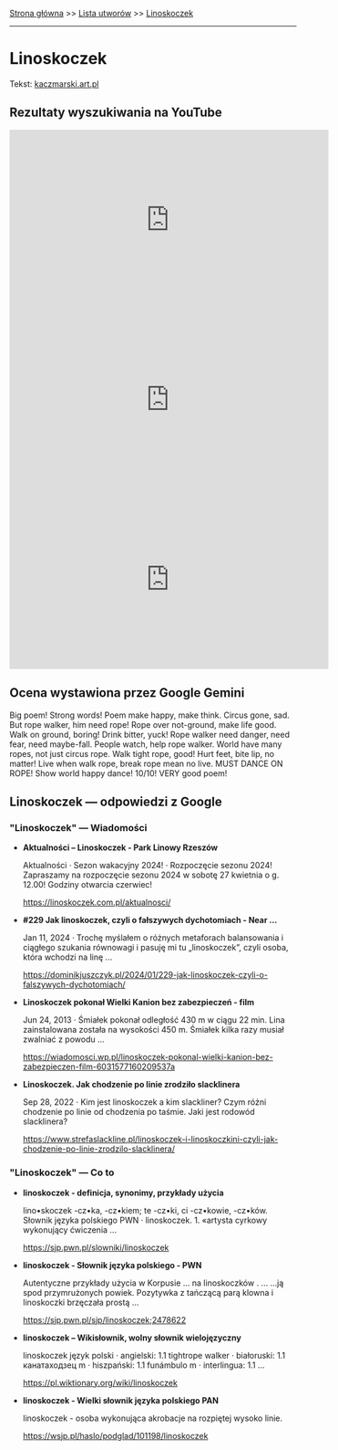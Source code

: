 [Strona główna](../index.md) >> [Lista utworów](../list.md) >> [Linoskoczek](258.md)

---

# Linoskoczek

Tekst: [kaczmarski.art.pl](https://www.kaczmarski.art.pl/tworczosc/wiersze/linoskoczek/)

## Rezultaty wyszukiwania na YouTube

<iframe width="560" height="315" src="https://www.youtube.com/embed/dJK6aq4n8OA?si=IdontcarewhotheIRSsendsImnotpayingtaxes" title="YouTube video player" frameborder="0" allow="accelerometer; autoplay; clipboard-write; encrypted-media; gyroscope; picture-in-picture; web-share" referrerpolicy="strict-origin-when-cross-origin" allowfullscreen></iframe>

<iframe width="560" height="315" src="https://www.youtube.com/embed/9J0ev4ySRaE?si=IdontcarewhotheIRSsendsImnotpayingtaxes" title="YouTube video player" frameborder="0" allow="accelerometer; autoplay; clipboard-write; encrypted-media; gyroscope; picture-in-picture; web-share" referrerpolicy="strict-origin-when-cross-origin" allowfullscreen></iframe>

<iframe width="560" height="315" src="https://www.youtube.com/embed/NTNcxGVgn9I?si=IdontcarewhotheIRSsendsImnotpayingtaxes" title="YouTube video player" frameborder="0" allow="accelerometer; autoplay; clipboard-write; encrypted-media; gyroscope; picture-in-picture; web-share" referrerpolicy="strict-origin-when-cross-origin" allowfullscreen></iframe>

## Ocena wystawiona przez Google Gemini

Big poem! Strong words! Poem make happy, make think. Circus gone, sad. But rope walker, him need rope! Rope over not-ground, make life good. Walk on ground, boring! Drink bitter, yuck! Rope walker need danger, need fear, need maybe-fall. People watch, help rope walker. World have many ropes, not just circus rope. Walk tight rope, good! Hurt feet, bite lip, no matter! Live when walk rope, break rope mean no live. MUST DANCE ON ROPE! Show world happy dance! 10/10! VERY good poem!


## Linoskoczek — odpowiedzi z Google

### "Linoskoczek" — Wiadomości

- **Aktualności – Linoskoczek - Park Linowy Rzeszów**

    Aktualności · Sezon wakacyjny 2024! · Rozpoczęcie sezonu 2024! Zapraszamy na rozpoczęcie sezonu 2024 w sobotę 27 kwietnia o g. 12.00! Godziny otwarcia czerwiec! 

   <https://linoskoczek.com.pl/aktualnosci/>
- **#229 Jak linoskoczek, czyli o fałszywych dychotomiach - Near ...**

    Jan 11, 2024  ·  Trochę myślałem o różnych metaforach balansowania i ciągłego szukania równowagi i pasuję mi tu „linoskoczek”, czyli osoba, która wchodzi na linę ... 

   <https://dominikjuszczyk.pl/2024/01/229-jak-linoskoczek-czyli-o-falszywych-dychotomiach/>
- **Linoskoczek pokonał Wielki Kanion bez zabezpieczeń - film**

    Jun 24, 2013  ·  Śmiałek pokonał odległość 430 m w ciągu 22 min. Lina zainstalowana została na wysokości 450 m. Śmiałek kilka razy musiał zwalniać z powodu ... 

   <https://wiadomosci.wp.pl/linoskoczek-pokonal-wielki-kanion-bez-zabezpieczen-film-6031577160209537a>
- **Linoskoczek. Jak chodzenie po linie zrodziło slacklinera**

    Sep 28, 2022  ·  Kim jest linoskoczek a kim slackliner? Czym różni chodzenie po linie od chodzenia po taśmie. Jaki jest rodowód slacklinera? 

   <https://www.strefaslackline.pl/linoskoczek-i-linoskoczkini-czyli-jak-chodzenie-po-linie-zrodzilo-slacklinera/>

### "Linoskoczek" — Co to

- **linoskoczek - definicja, synonimy, przykłady użycia**

    lino•skoczek -cz•ka, -cz•kiem; te -cz•ki, ci -cz•kowie, -cz•ków. Słownik języka polskiego PWN · linoskoczek. 1. «artysta cyrkowy wykonujący ćwiczenia ... 

   <https://sjp.pwn.pl/slowniki/linoskoczek>
- **linoskoczek - Słownik języka polskiego - PWN**

    Autentyczne przykłady użycia w Korpusie ... na linoskoczków . ... …ją spod przymrużonych powiek. Pozytywka z tańczącą parą klowna i linoskoczki brzęczała prostą ... 

   <https://sjp.pwn.pl/sjp/linoskoczek;2478622>
- **linoskoczek – Wikisłownik, wolny słownik wielojęzyczny**

    linoskoczek język polski  · angielski: 1.1 tightrope walker · białoruski: 1.1 канатаходзец m · hiszpański: 1.1 funámbulo m · interlingua: 1.1 ... 

   <https://pl.wiktionary.org/wiki/linoskoczek>
- **linoskoczek - Wielki słownik języka polskiego PAN**

    linoskoczek - osoba wykonująca akrobacje na rozpiętej wysoko linie. 

   <https://wsjp.pl/haslo/podglad/101198/linoskoczek>

